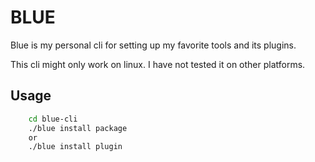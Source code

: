 # BLUE

Blue is my personal cli for setting up my favorite tools and its plugins.

This cli might only work on linux. I have not tested it on other platforms.

## Usage

```bash
    cd blue-cli
    ./blue install package
    or 
    ./blue install plugin
```
